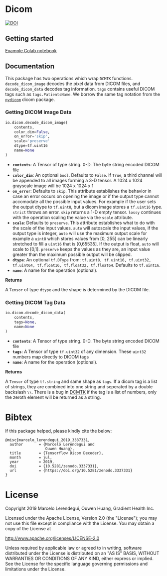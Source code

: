 # Dicom
[![DOI](https://zenodo.org/badge/DOI/10.5281/zenodo.3337331.svg)](https://doi.org/10.5281/zenodo.3337331)

## Getting started
[Example Colab notebook](https://colab.research.google.com/drive/1MdjXN3XkYs_mSyVtdRK7zaCbzkjGub_B)

## Documentation
This package has two operations which wrap `DCMTK` functions. `decode_dicom_image` decodes the pixel data from DICOM files, and `decode_dicom_data` decodes tag information. `tags` contains useful DICOM tags such as `tags.PatientsName`. We borrow the same tag notation from the [`pydicom`](https://pydicom.github.io/) dicom package.

### Getting DICOM Image Data
```python
io.dicom.decode_dicom_image(
    contents,
    color_dim=False,
    on_error='skip',
    scale='preserve'
    dtype=tf.uint16
    name=None
)
```

 - **`contents`**: A Tensor of type string. 0-D. The byte string encoded DICOM file
 - **`color_dim`**: An optional `bool`. Defaults to `False`. If `True`, a third channel will be appended to all images forming a 3-D tensor. A 1024 x 1024 grayscale image will be 1024 x 1024 x 1
 - **`on_error`**: Defaults to `skip`. This attribute establishes the behavior in case an error occurs on opening the image or if the output type cannot accomodate all the possible input values. For example if the user sets the output dtype to `tf.uint8`, but a dicom image stores a `tf.uint16` type. `strict` throws an error. `skip` returns a 1-D empty tensor.  `lossy` continues with the operation scaling the value via the `scale` attribute. 
 - **`scale`**:  Defaults to `preserve`. This attribute establishes what to do with the scale of the input values. `auto` will autoscale the input values, if the output type is integer, `auto` will use the maximum output scale for example a `uint8` which stores values from [0, 255] can be linearly stretched to fill a `uint16` that is [0,65535]. If the output is float, `auto` will scale to [0,1]. `preserve` keeps the values as they are, an input value greater than the maximum possible output will be clipped. 
 - **`dtype`**: An optional `tf.DType` from: `tf.uint8, tf.uint16, tf.uint32, tf.uint64, tf.float16, tf.float32, tf.float64`. Defaults to `tf.uint16`. 
 - **`name`**: A name for the operation (optional).
 
 **Returns**

A `Tensor` of type `dtype` and the shape is determined by the DICOM file. 

 ### Getting DICOM Tag Data
 
```python
io.dicom.decode_dicom_data(
    contents,
    tags=None,
    name=None
)
```

 - **`contents`**: A Tensor of type string. 0-D. The byte string encoded DICOM file
 - **`tags`**: A Tensor of type `tf.uint32` of any dimension. These `uint32` numbers map directly to DICOM tags
 - **`name`**: A name for the operation (optional).

**Returns**

A `Tensor` of type `tf.string` and same shape as `tags`.  If a dicom tag is a list of strings, they are combined into one string and seperated by a double backslash `\\`. There is a bug in [DCMTK](https://support.dcmtk.org/docs/) if the tag is a list of numbers, only the zeroth element will be returned as a string.



# Bibtex

If this package helped, please kindly cite the below:

```
@misc{marcelo_lerendegui_2019_3337331,
  author       = {Marcelo Lerendegui and
                  Ouwen Huang},
  title        = {Tensorflow Dicom Decoder},
  month        = jul,
  year         = 2019,
  doi          = {10.5281/zenodo.3337331},
  url          = {https://doi.org/10.5281/zenodo.3337331}
}
```

# License

Copyright 2019 Marcelo Lerendegui, Ouwen Huang, Gradient Health Inc.

Licensed under the Apache License, Version 2.0 (the "License");
you may not use this file except in compliance with the License.
You may obtain a copy of the License at

   http://www.apache.org/licenses/LICENSE-2.0

Unless required by applicable law or agreed to in writing, software
distributed under the License is distributed on an "AS IS" BASIS,
WITHOUT WARRANTIES OR CONDITIONS OF ANY KIND, either express or implied.
See the License for the specific language governing permissions and
limitations under the License.
